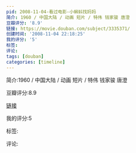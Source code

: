 ```yaml
---
pid: 2008-11-04-看过电影-小蝌蚪找妈妈
简介: 1960 / 中国大陆 / 动画 短片 / 特伟 钱家骏 唐澄
豆瓣评分: '8.9'
链接: https://movie.douban.com/subject/3335371/
创建时间: '2008-11-04 22:18:25'
我的评分: '5'
标签:
评论:
tags: [douban]
categories: [timeline]
---
```

简介:1960 / 中国大陆 / 动画 短片 / 特伟 钱家骏 唐澄

豆瓣评分:8.9

[链接](https://movie.douban.com/subject/3335371/)

我的评分:5

标签:

评论:


